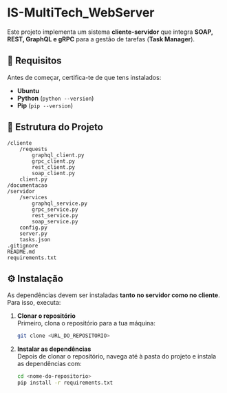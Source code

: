 # IS-MultiTech_WebServer

Este projeto implementa um sistema **cliente-servidor** que integra **SOAP, REST, GraphQL e gRPC** para a gestão de tarefas (**Task Manager**).

## 📌 Requisitos

Antes de começar, certifica-te de que tens instalados:

- **Ubuntu**
- **Python** (`python --version`)
- **Pip** (`pip --version`)

## 📂 Estrutura do Projeto

```
/cliente
    /requests
        graphql_client.py
        grpc_client.py
        rest_client.py
        soap_client.py
    client.py
/documentacao
/servidor
    /services
        graphql_service.py
        grpc_service.py
        rest_service.py
        soap_service.py
    config.py
    server.py
    tasks.json
.gitignore
README.md
requirements.txt
```

## ⚙️ Instalação

As dependências devem ser instaladas **tanto no servidor como no cliente**. Para isso, executa:

1. **Clonar o repositório**  
   Primeiro, clona o repositório para a tua máquina:

   ```sh
   git clone <URL_DO_REPOSITORIO>
   ```

2. **Instalar as dependências**  
   Depois de clonar o repositório, navega até à pasta do projeto e instala as dependências com:

   ```sh
   cd <nome-do-repositorio>
   pip install -r requirements.txt
   ```
